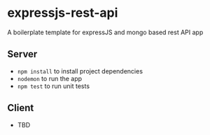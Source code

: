 # expressjs-rest-api
A boilerplate template for expressJS and mongo based rest API app

## Server
- `npm install` to install project dependencies
- `nodemon` to run the app
- `npm test` to run unit tests

## Client
- TBD
